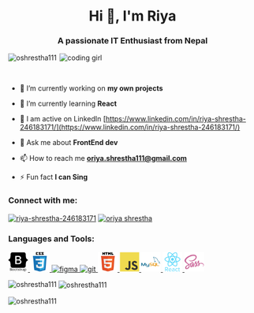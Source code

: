 <h1 align="center">Hi 👋, I'm Riya</h1>
<h3 align="center">A passionate IT Enthusiast from Nepal</h3>

<img align='right' alt='coding girl' width='400' src='https://i.pinimg.com/originals/e4/26/70/e426702edf874b181aced1e2fa5c6cde.gif'>

<p align="left"> <img src="https://komarev.com/ghpvc/?username=oshrestha111&label=Profile%20views&color=0e75b6&style=flat" alt="oshrestha111" /> </p>

<p align="left"> <a href="https://twitter.com/" target="blank"><img src="https://img.shields.io/twitter/follow/?logo=twitter&style=for-the-badge" alt="" /></a> </p>

- 🔭 I’m currently working on **my own projects**

- 🌱 I’m currently learning **React**

- 📝 I am active on LinkedIn [https://www.linkedin.com/in/riya-shrestha-246183171/](https://www.linkedin.com/in/riya-shrestha-246183171/)

- 💬 Ask me about **FrontEnd dev**

- 📫 How to reach me **oriya.shrestha111@gmail.com**

- ⚡ Fun fact **I can Sing**

<h3 align="left">Connect with me:</h3>
<p align="left">
<a href="https://linkedin.com/in/riya-shrestha-246183171" target="blank"><img align="center" src="https://raw.githubusercontent.com/rahuldkjain/github-profile-readme-generator/master/src/images/icons/Social/linked-in-alt.svg" alt="riya-shrestha-246183171" height="30" width="40" /></a>
<a href="https://www.youtube.com/c/oriya shrestha" target="blank"><img align="center" src="https://raw.githubusercontent.com/rahuldkjain/github-profile-readme-generator/master/src/images/icons/Social/youtube.svg" alt="oriya shrestha" height="30" width="40" /></a>
</p>

<h3 align="left">Languages and Tools:</h3>
<p align="left"> <a href="https://getbootstrap.com" target="_blank" rel="noreferrer"> <img src="https://raw.githubusercontent.com/devicons/devicon/master/icons/bootstrap/bootstrap-plain-wordmark.svg" alt="bootstrap" width="40" height="40"/> </a> <a href="https://www.w3schools.com/css/" target="_blank" rel="noreferrer"> <img src="https://raw.githubusercontent.com/devicons/devicon/master/icons/css3/css3-original-wordmark.svg" alt="css3" width="40" height="40"/> </a> <a href="https://www.figma.com/" target="_blank" rel="noreferrer"> <img src="https://www.vectorlogo.zone/logos/figma/figma-icon.svg" alt="figma" width="40" height="40"/> </a> <a href="https://git-scm.com/" target="_blank" rel="noreferrer"> <img src="https://www.vectorlogo.zone/logos/git-scm/git-scm-icon.svg" alt="git" width="40" height="40"/> </a> <a href="https://www.w3.org/html/" target="_blank" rel="noreferrer"> <img src="https://raw.githubusercontent.com/devicons/devicon/master/icons/html5/html5-original-wordmark.svg" alt="html5" width="40" height="40"/> </a> <a href="https://developer.mozilla.org/en-US/docs/Web/JavaScript" target="_blank" rel="noreferrer"> <img src="https://raw.githubusercontent.com/devicons/devicon/master/icons/javascript/javascript-original.svg" alt="javascript" width="40" height="40"/> </a> <a href="https://www.mysql.com/" target="_blank" rel="noreferrer"> <img src="https://raw.githubusercontent.com/devicons/devicon/master/icons/mysql/mysql-original-wordmark.svg" alt="mysql" width="40" height="40"/> </a> <a href="https://reactjs.org/" target="_blank" rel="noreferrer"> <img src="https://raw.githubusercontent.com/devicons/devicon/master/icons/react/react-original-wordmark.svg" alt="react" width="40" height="40"/> </a> <a href="https://sass-lang.com" target="_blank" rel="noreferrer"> <img src="https://raw.githubusercontent.com/devicons/devicon/master/icons/sass/sass-original.svg" alt="sass" width="40" height="40"/> </a> </p>

<p><img align="left" src="https://github-readme-stats.vercel.app/api/top-langs?username=oshrestha111&show_icons=true&locale=en&layout=compact" alt="oshrestha111" /></p>

<p>&nbsp;<img align="center" src="https://github-readme-stats.vercel.app/api?username=oshrestha111&show_icons=true&locale=en" alt="oshrestha111" /></p>

<p><img align="center" src="https://github-readme-streak-stats.herokuapp.com/?user=oshrestha111&" alt="oshrestha111" /></p>

